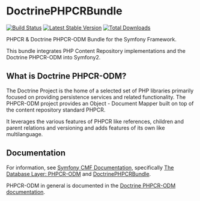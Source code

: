 # DoctrinePHPCRBundle

[![Build Status](https://secure.travis-ci.org/doctrine/DoctrinePHPCRBundle.png)](http://travis-ci.org/doctrine/DoctrinePHPCRBundle)
[![Latest Stable Version](https://poser.pugx.org/doctrine/phpcr-bundle/version.png)](https://packagist.org/packages/doctrine/phpcr-bundle)
[![Total Downloads](https://poser.pugx.org/doctrine/phpcr-bundle/d/total.png)](https://packagist.org/packages/doctrine/phpcr-bundle)

PHPCR & Doctrine PHPCR-ODM Bundle for the Symfony Framework.

This bundle integrates PHP Content Repository implementations and the Doctrine PHPCR-ODM into Symfony2.

## What is Doctrine PHPCR-ODM?

The Doctrine Project is the home of a selected set of PHP libraries primarily focused on providing persistence
services and related functionality. The PHPCR-ODM project provides an Object - Document Mapper built on top of
the content repository standard PHPCR.

It leverages the various features of PHPCR like references, children and parent relations and versioning and
adds features of its own like multilanguage.

## Documentation

For information, see [Symfony CMF Documentation](http://symfony.com/doc/master/cmf/index.html),
specifically [The Database Layer: PHPCR-ODM](http://symfony.com/doc/master/cmf/book/database_layer.html)
and [DoctrinePHPCRBundle](http://symfony.com/doc/master/cmf/bundles/phpcr_odm/introduction.html).

PHPCR-ODM in general is documented in the [Doctrine PHPCR-ODM documentation](http://docs.doctrine-project.org/projects/doctrine-phpcr-odm/en/latest/).
